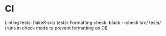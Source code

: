 # CI

Linting tests: flake8 src/ tests/
Formatting check: black --check src/ tests/   (runs in check mode to prevent formatting on CI)


